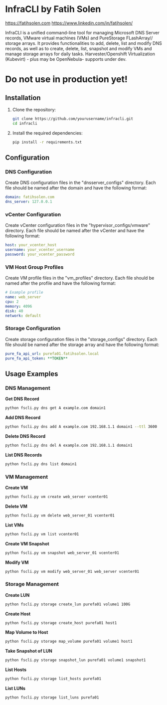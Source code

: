 # InfraCLI by Fatih Solen
https://fatihsolen.com
https://www.linkedin.com/in/fatihsolen/

InfraCLI is a unified command-line tool for managing Microsoft DNS Server records, VMware virtual machines (VMs) and PureStorage FLashArray// storage arrays. It provides functionalities to add, delete, list and modify DNS records, as well as to create, delete, list, snapshot and modify VMs and manage storage arrays for daily tasks. Harvester/Openshift Virtualization (Kubevirt) - plus may be OpenNebula- supports under dev.

#  Do not use in production yet! 

## Installation

1. Clone the repository:
	```sh
	git clone https://github.com/yourusername/infracli.git
	cd infracli
	```

2. Install the required dependencies:
	```sh
	pip install -r requirements.txt
	```

## Configuration

### DNS Configuration

Create DNS configuration files in the "dnsserver_configs" directory. Each file should be named after the domain and have the following format:
```yaml
domain: fatihsolen.com
dns_server: 127.0.0.1
```

### vCenter Configuration

Create vCenter configuration files in the "hypervisor_configs/vmware" directory. Each file should be named after the vCenter and have the following format:
```yaml
host: your_vcenter_host
username: your_vcenter_username
password: your_vcenter_password
```

### VM Host Group Profiles

Create VM profile files in the "vm_profiles" directory. Each file should be named after the profile and have the following format:
```yaml
# Example profile
name: web_server
cpu: 2
memory: 4096
disk: 40
network: default
```

### Storage Configuration

Create storage configuration files in the "storage_configs" directory. Each file should be named after the storage array and have the following format:
```yaml
pure_fa_api_url: purefa01.fatihsolen.local
pure_fa_api_token: **TOKEN**
```

## Usage Examples

### DNS Management

**Get DNS Record**
```sh
python fscli.py dns get A example.com domain1
```

**Add DNS Record**
```sh
python fscli.py dns add A example.com 192.168.1.1 domain1 --ttl 3600
```

**Delete DNS Record**
```sh
python fscli.py dns del A example.com 192.168.1.1 domain1
```

**List DNS Records**
```sh
python fscli.py dns list domain1
```

### VM Management

**Create VM**
```sh
python fscli.py vm create web_server vcenter01
```

**Delete VM**
```sh
python fscli.py vm delete web_server_01 vcenter01
```

**List VMs**
```sh
python fscli.py vm list vcenter01
```

**Create VM Snapshot**
```sh
python fscli.py vm snapshot web_server_01 vcenter01
```

**Modify VM**
```sh
python fscli.py vm modify web_server_01 web_server vcenter01
```

### Storage Management

**Create LUN**
```sh
python fscli.py storage create_lun purefa01 volume1 100G
```

**Create Host**
```sh
python fscli.py storage create_host purefa01 host1
```

**Map Volume to Host**
```sh
python fscli.py storage map_volume purefa01 volume1 host1
```

**Take Snapshot of LUN**
```sh
python fscli.py storage snapshot_lun purefa01 volume1 snapshot1
```

**List Hosts**
```sh
python fscli.py storage list_hosts purefa01
```

**List LUNs**
```sh
python fscli.py storage list_luns purefa01
```

